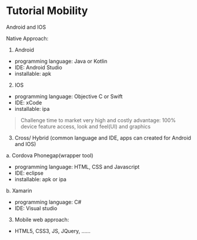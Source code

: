 # Tutorial Mobility

Android and IOS

Native Approach:

1. Android
- programming language: Java or Kotlin
- IDE: Android Studio
- installable: apk

2. IOS
- programming language: Objective C or Swift
- IDE: xCode
- installable: ipa

> Challenge
  > time to market very high and costly
  > advantage: 100% device feature access, look and feel(UI) and graphics

3. Cross/ Hybrid (common language and IDE, apps can created for Android and IOS)

a. Cordova Phonegap(wrapper tool)
- programming language: HTML, CSS and Javascript
- IDE: eclipse
- installable: apk or ipa

b. Xamarin
- programming language: C#
- IDE: Visual studio

3. Mobile web approach:
- HTML5, CSS3, JS, JQuery, ......
